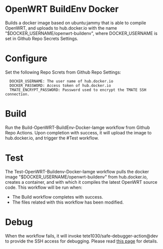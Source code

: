 # OpenWRT BuildEnv Docker
Builds a docker image based on ubuntu:jammy that is able to compile OpenWRT, and uploads to hub.docker.io with the name "$DOCKER_USERNAME/openwrt-buildenv", where DOCKER_USERNAME is set in Github Repo Secrets Settings.

# Configure
Set the following Repo Screts from Github Repo Settings:
```
  DOCKER_USERNAME: The user name of hub.docker.io
  DOCKER_PASSWORD: Access token of hub.docker.io
  TMATE_ENCRYPT_PASSWORD: Password used to encrypt the TMATE SSH connection.
```

# Build
Run the Build-OpenWRT-BuildEnv-Docker-Iamge workflow from Github Repo Actions. Upon completion with success, it will upload the image to hub.docker.io, and trigger the #Test workflow.

# Test
The Test-OpenWRT-Buildenv-Docker-Iamge workflow pulls the docker image "$DOCKER_USERNAME/openwrt-buildenv" from hub.docker.io, creates a container, and with which it compiles the latest OpenWRT source code.
This workflow will be run when:
 - The Build workflow completes with success.
 - The files related with this workflow has been modified.

# Debug
When the workflow fails, it will invoke tete1030/safe-debugger-action@dev to provide the SSH access for debugging. Please read [this page](https://github.com/marketplace/actions/safe-action-debugger) for details.

